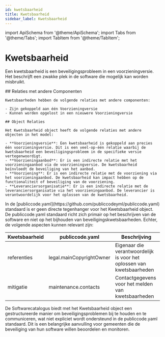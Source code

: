 ```yaml
---
id: kwetsbaarheid
title: Kwetsbaarheid
sidebar_label: Kwetsbaarheid
---
```


import ApiSchema from '@theme/ApiSchema';
import Tabs from '@theme/Tabs';
import TabItem from '@theme/TabItem';

# Kwetsbaarheid

Een kwetsbaarheid is een beveiligingsprobleem in een voorzieningversie. Het beschrijft een zwakke plek in de software die mogelijk kan worden misbruikt.

<Tabs>
  <TabItem value="specificaties" label="Specificaties" default>
    <ApiSchema id="gemma" example   pointer="#/components/schemas/Kwetsbaarheid" />
  </TabItem>
  <TabItem value="relaties" label="Relaties">
    ## Relaties met andere Componenten

    Kwetsbaarheden hebben de volgende relaties met andere componenten:

    - Zijn gekoppeld aan één Voorzieningversie
    - Kunnen worden opgelost in een nieuwere Voorzieningversie

    ## Object Relaties

    Het Kwetsbaarheid object heeft de volgende relaties met andere objecten in het model:

    - **Voorzieningversie**: Een kwetsbaarheid is gekoppeld aan precies één voorzieningversie. Dit is een veel-op-één relatie waarbij de kwetsbaarheid een beveiligingsprobleem in de specifieke versie vertegenwoordigt.
    - **Voorzieningaanbod**: Er is een indirecte relatie met het voorzieningaanbod via de voorzieningversie. De kwetsbaarheid beïnvloedt de beveiliging van het aanbod.
    - **Voorziening**: Er is een indirecte relatie met de voorziening via het voorzieningaanbod. De kwetsbaarheid kan impact hebben op de functionaliteit of beveiliging van de voorziening.
    - **Leveranciersorganisatie**: Er is een indirecte relatie met de leveranciersorganisatie via het voorzieningaanbod. De leverancier is verantwoordelijk voor het oplossen van de kwetsbaarheid.
  </TabItem>
  <TabItem value="publicCode" label="PublicCode">
  In de [publiccode.yaml](https://github.com/publiccodeyml/publiccode.yaml) standaard is er geen directe tegenhanger voor het Kwetsbaarheid object. De publiccode.yaml standaard richt zich primair op het beschrijven van de software en niet op het bijhouden van beveiligingskwetsbaarheden. Echter, de volgende aspecten kunnen relevant zijn:

  | Kwetsbaarheid | publiccode.yaml | Beschrijving |
  |---------------|-----------------|--------------|
  | referenties | legal.mainCopyrightOwner | Eigenaar die verantwoordelijk is voor het oplossen van kwetsbaarheden |
  | mitigatie | maintenance.contacts | Contactgegevens voor het melden van kwetsbaarheden |

  De Softwarecatalogus biedt met het Kwetsbaarheid object een gestructureerde manier om beveiligingsproblemen bij te houden en te communiceren, wat niet expliciet wordt ondersteund in de publiccode.yaml standaard. Dit is een belangrijke aanvulling voor gemeenten die de beveiliging van hun software willen beoordelen en monitoren.
  </TabItem>
</Tabs>
